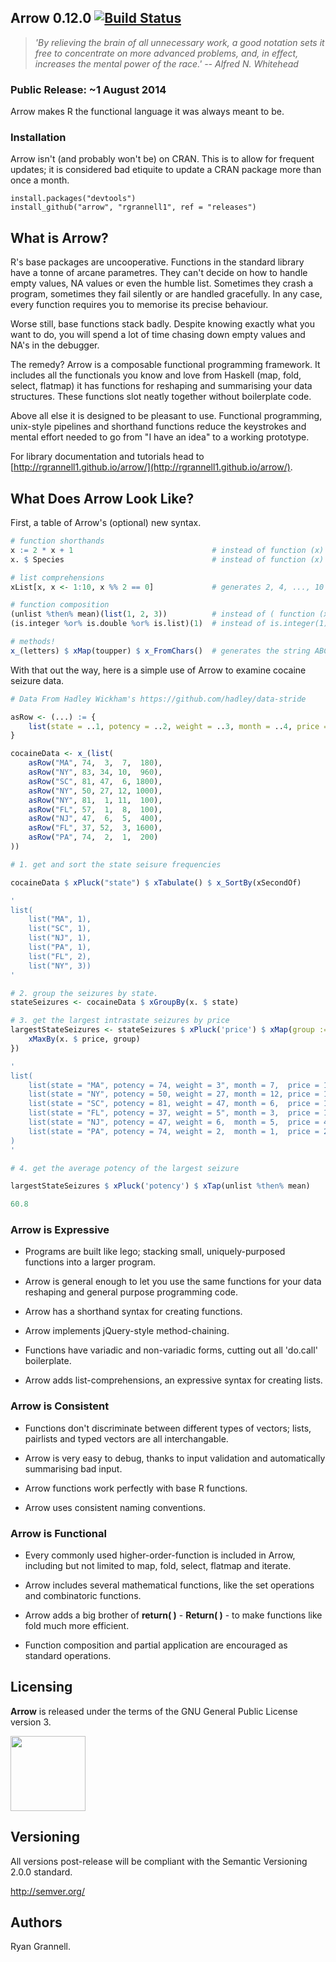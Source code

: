 
Arrow 0.12.0 [![Build Status](https://travis-ci.org/rgrannell1/arrow.png)](https://travis-ci.org/rgrannell1/arrow)
-----------------------------------

> *'By relieving the brain of all unnecessary work, a good notation sets it free to concentrate on more advanced problems, and, in effect, increases the mental power of the race.' -- Alfred N. Whitehead*

### Public Release: ~1 August 2014

Arrow makes R the functional language it was always meant to be.

### Installation

Arrow isn't (and probably won't be) on CRAN. This is to allow for frequent updates; it
is considered bad etiquite to update a CRAN package more than once a month.

```
install.packages("devtools")
install_github("arrow", "rgrannell1", ref = "releases")
```

## What is Arrow?

R's base packages are uncooperative. Functions in the standard library have a tonne
of arcane parametres. They can't decide on how to handle empty values, NA values or even
the humble list. Sometimes they crash a program, sometimes they fail silently or
are handled gracefully. In any case, every function requires you to memorise its precise
behaviour.

Worse still, base functions stack badly. Despite knowing exactly what you want to do,
you will spend a lot of time chasing down empty values and NA's in the debugger.

The remedy? Arrow is a composable functional programming framework. It includes
all the functionals you know and love from Haskell (map, fold, select, flatmap)
it has functions for reshaping and summarising your data structures. These functions
slot neatly together without boilerplate code.

Above all else it is designed to be pleasant to use. Functional
programming, unix-style pipelines and shorthand functions reduce the keystrokes
and mental effort needed to go from "I have an idea" to a working prototype.

For library documentation and tutorials head to
[http://rgrannell1.github.io/arrow/](http://rgrannell1.github.io/arrow/).

## What Does Arrow Look Like?

First, a table of Arrow's (optional) new syntax.

```R
# function shorthands
x := 2 * x + 1                               # instead of function (x) 2 * x + 1
x. $ Species                                 # instead of function (x) x $ Species

# list comprehensions
xList[x, x <- 1:10, x %% 2 == 0]             # generates 2, 4, ..., 10

# function composition
(unlist %then% mean)(list(1, 2, 3))          # instead of ( function (x) mean(unlist(x)) )(list(1, 2, 3))
(is.integer %or% is.double %or% is.list)(1)  # instead of is.integer(1) || is.double(1) || is.list(1)

# methods!
x_(letters) $ xMap(toupper) $ x_FromChars()  # generates the string ABCD...Z
```

With that out the way, here is a simple use of Arrow to examine cocaine seizure data.

```R
# Data From Hadley Wickham's https://github.com/hadley/data-stride

asRow <- (...) := {
	list(state = ..1, potency = ..2, weight = ..3, month = ..4, price = ..5)
}

cocaineData <- x_(list(
	asRow("MA", 74,  3,  7,  180),
	asRow("NY", 83, 34, 10,  960),
	asRow("SC", 81, 47,  6, 1800),
	asRow("NY", 50, 27, 12, 1000),
	asRow("NY", 81,  1, 11,  100),
	asRow("FL", 57,  1,  8,  100),
	asRow("NJ", 47,  6,  5,  400),
	asRow("FL", 37, 52,  3, 1600),
	asRow("PA", 74,  2,  1,  200)
))

# 1. get and sort the state seisure frequencies

cocaineData $ xPluck("state") $ xTabulate() $ x_SortBy(xSecondOf)

'
list(
    list("MA", 1),
    list("SC", 1),
    list("NJ", 1),
    list("PA", 1),
    list("FL", 2),
    list("NY", 3))
'

# 2. group the seizures by state.
stateSeizures <- cocaineData $ xGroupBy(x. $ state)

# 3. get the largest intrastate seizures by price
largestStateSeizures <- stateSeizures $ xPluck('price') $ xMap(group := {
    xMaxBy(x. $ price, group)
})

'
list(
	list(state = "MA", potency = 74, weight = 3", month = 7,  price = 180),
	list(state = "NY", potency = 50, weight = 27, month = 12, price = 1000),
	list(state = "SC", potency = 81, weight = 47, month = 6,  price = 1800),
	list(state = "FL", potency = 37, weight = 5", month = 3,  price = 1600),
	list(state = "NJ", potency = 47, weight = 6,  month = 5,  price = 400),
	list(state = "PA", potency = 74, weight = 2,  month = 1,  price = 200)
)
'

# 4. get the average potency of the largest seizure

largestStateSeizures $ xPluck('potency') $ xTap(unlist %then% mean)

60.8
```

### Arrow is Expressive

* Programs are built like lego; stacking small,
uniquely-purposed functions into a larger program.

* Arrow is general enough to let you use the same functions for your
data reshaping and general purpose programming code.

* Arrow has a shorthand syntax for creating functions.

* Arrow implements jQuery-style method-chaining.

* Functions have variadic and non-variadic forms, cutting out all 'do.call' boilerplate.

* Arrow adds list-comprehensions, an expressive syntax for creating lists.

### Arrow is Consistent

* Functions don't discriminate between different types of vectors; lists, pairlists
and typed vectors are all interchangable.

* Arrow is very easy to debug, thanks to input validation and automatically summarising bad input.

* Arrow functions work perfectly with base R functions.

* Arrow uses consistent naming conventions.

### Arrow is Functional

* Every commonly used higher-order-function is included in Arrow, including but not limited to
map, fold, select, flatmap and iterate.

* Arrow includes several mathematical functions, like the set operations and
combinatoric functions.

* Arrow adds a big brother of **return( )** - **Return( )** - to make functions like fold
much more efficient.

* Function composition and partial application are encouraged as standard operations.

## Licensing

**Arrow** is released under the terms of the GNU General Public License version 3.

<img src="https://raw.githubusercontent.com/rgrannell1/arrow/develop/gpl3.png" height = "120"> </img>

## Versioning

All versions post-release will be compliant with the Semantic Versioning 2.0.0 standard.

http://semver.org/

## Authors

Ryan Grannell.
